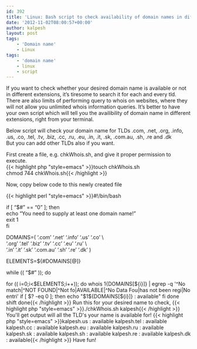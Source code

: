 ```yaml
---
id: 392
title: 'Linux: Bash script to check availability of domain names in differnet TLDs'
date: '2012-11-02T08:00:57+00:00'
author: kalpesh
layout: post
tags:
    - 'Domain name'
    - Linux
tags:
    - 'domain name'
    - linux
    - script
---
```


If you want to check whether your desired domain name is available or not in different extensions, it’s tiresome to search it for each and every tld. There are also limits of performing query to whois on websites, where they will not allow you unlimited whois information queries. It’s better to have your own script which will tell you the availibility of domain name in different extensions, right from your terminal.

Below script will check your domain name for TLDs .com, .net, .org, .info, .us, .co, .tel, .tv, .biz, .cc, .ru, .eu, .in, .it, .sk, .com.au, .sh, .re and .dk  
But you can add other TLDs also if you want.

First create a file, e.g. chkWhois.sh, and give it proper permission to execute.  
{{< highlight php "style=emacs" >}}touch chkWhois.sh  
chmod 744 chkWhois.sh{{< /highlight >}}

Now, copy below code to this newly created file  
  
{{< highlight perl "style=emacs" >}}#!/bin/bash

if [ “$#” == “0” ]; then  
 echo “You need to supply at least one domain name!”  
 exit 1  
fi

DOMAINS=( ‘.com’ ‘.net’ ‘.info’ ‘.us’ ‘.co’ \\  
‘.org’ ‘.tel’ ‘.biz’ ‘.tv’ ‘.cc’ ‘.eu’ ‘.ru’ \\  
‘.in’ ‘.it’ ‘.sk’ ‘.com.au’ ‘.sh’ ‘.re’ ‘.dk’ )

ELEMENTS=${#DOMAINS[@]}

while (( “$#” )); do

 for (( i=0;i<$ELEMENTS;i++)); do whois $1${DOMAINS[${i}]} | egrep -q '^No match|^NOT FOUND|^Not fo|AVAILABLE|^No Data Fou|has not been regi|No entri' if [ $? -eq 0 ]; then echo "$1${DOMAINS[${i}]} : available" fi done shift done{{< /highlight >}} Run this for your desired name to check, {{< highlight php "style=emacs" >}}./chkWhois.sh kalpesh{{< /highlight >}} You'll get output will all the TLD's your name is available for! {{< highlight php "style=emacs" >}}kalpesh.us : available kalpesh.tel : available kalpesh.cc : available kalpesh.eu : available kalpesh.ru : available kalpesh.sk : available kalpesh.sh : available kalpesh.re : available kalpesh.dk : available{{< /highlight >}} Have fun!